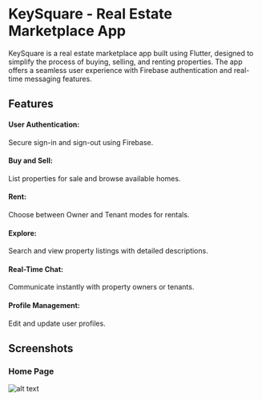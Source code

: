 # KeySquare - Real Estate Marketplace App

KeySquare is a real estate marketplace app built using Flutter, designed to simplify the process of buying, selling, and renting properties. The app offers a seamless user experience with Firebase authentication and real-time messaging features.

## Features

#### User Authentication:  
Secure sign-in and sign-out using Firebase.

#### Buy and Sell:
List properties for sale and browse available homes.

#### Rent:
Choose between Owner and Tenant modes for rentals.

#### Explore:
Search and view property listings with detailed descriptions.

#### Real-Time Chat:
Communicate instantly with property owners or tenants.

#### Profile Management:
Edit and update user profiles.

## Screenshots

### Home Page
![alt text](explore.png)
